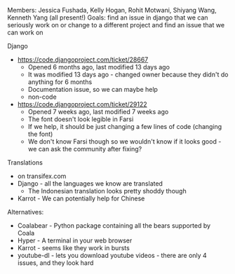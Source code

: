 Members: Jessica Fushada, Kelly Hogan, Rohit Motwani, Shiyang Wang, Kenneth Yang (all present!)
Goals: find an issue in django that we can seriously work on or change to a different project and find an issue that we can work on

Django
- https://code.djangoproject.com/ticket/28667
	- Opened 6 months ago, last modified 13 days ago
	- It was modified 13 days ago - changed owner because they didn't do anything for 6 months
	- Documentation issue, so we can maybe help
	- non-code
- https://code.djangoproject.com/ticket/29122
	- Opened 7 weeks ago, last modified 7 weeks ago
	- The font doesn't look legible in Farsi
	- If we help, it should be just changing a few lines of code (changing the font)
	- We don't know Farsi though so we wouldn't know if it looks good - we can ask the community after fixing?

Translations
- on transifex.com
- Django - all the languages we know are translated
	- The Indonesian translation looks pretty shoddy though
- Karrot - We can potentially help for Chinese

Alternatives:
- Coalabear - Python package containing all the bears supported by Coala
- Hyper - A terminal in your web browser
- Karrot - seems like they work in bursts
- youtube-dl - lets you download youtube videos - there are only 4 issues, and they look hard


